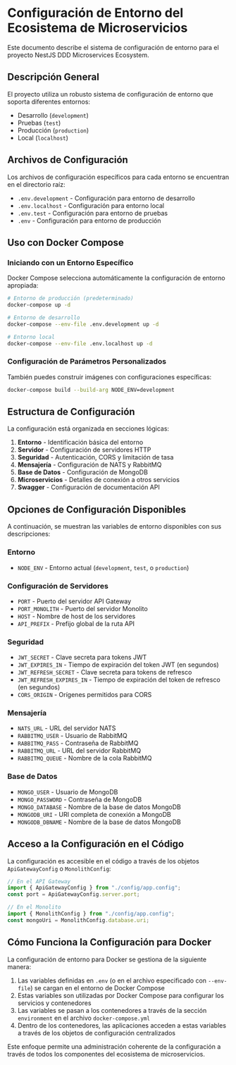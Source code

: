 # Configuración de Entorno del Ecosistema de Microservicios

Este documento describe el sistema de configuración de entorno para el proyecto NestJS DDD Microservices Ecosystem.

## Descripción General

El proyecto utiliza un robusto sistema de configuración de entorno que soporta diferentes entornos:

- Desarrollo (`development`)
- Pruebas (`test`)
- Producción (`production`)
- Local (`localhost`)

## Archivos de Configuración

Los archivos de configuración específicos para cada entorno se encuentran en el directorio raíz:

- `.env.development` - Configuración para entorno de desarrollo
- `.env.localhost` - Configuración para entorno local
- `.env.test` - Configuración para entorno de pruebas
- `.env` - Configuración para entorno de producción

## Uso con Docker Compose

### Iniciando con un Entorno Específico

Docker Compose selecciona automáticamente la configuración de entorno apropiada:

```bash
# Entorno de producción (predeterminado)
docker-compose up -d

# Entorno de desarrollo
docker-compose --env-file .env.development up -d

# Entorno local
docker-compose --env-file .env.localhost up -d
```

### Configuración de Parámetros Personalizados

También puedes construir imágenes con configuraciones específicas:

```bash
docker-compose build --build-arg NODE_ENV=development
```

## Estructura de Configuración

La configuración está organizada en secciones lógicas:

1. **Entorno** - Identificación básica del entorno
2. **Servidor** - Configuración de servidores HTTP
3. **Seguridad** - Autenticación, CORS y limitación de tasa
4. **Mensajería** - Configuración de NATS y RabbitMQ
5. **Base de Datos** - Configuración de MongoDB
6. **Microservicios** - Detalles de conexión a otros servicios
7. **Swagger** - Configuración de documentación API

## Opciones de Configuración Disponibles

A continuación, se muestran las variables de entorno disponibles con sus descripciones:

### Entorno

- `NODE_ENV` - Entorno actual (`development`, `test`, o `production`)

### Configuración de Servidores

- `PORT` - Puerto del servidor API Gateway
- `PORT_MONOLITH` - Puerto del servidor Monolito
- `HOST` - Nombre de host de los servidores
- `API_PREFIX` - Prefijo global de la ruta API

### Seguridad

- `JWT_SECRET` - Clave secreta para tokens JWT
- `JWT_EXPIRES_IN` - Tiempo de expiración del token JWT (en segundos)
- `JWT_REFRESH_SECRET` - Clave secreta para tokens de refresco
- `JWT_REFRESH_EXPIRES_IN` - Tiempo de expiración del token de refresco (en segundos)
- `CORS_ORIGIN` - Orígenes permitidos para CORS

### Mensajería

- `NATS_URL` - URL del servidor NATS
- `RABBITMQ_USER` - Usuario de RabbitMQ
- `RABBITMQ_PASS` - Contraseña de RabbitMQ
- `RABBITMQ_URL` - URL del servidor RabbitMQ
- `RABBITMQ_QUEUE` - Nombre de la cola RabbitMQ

### Base de Datos

- `MONGO_USER` - Usuario de MongoDB
- `MONGO_PASSWORD` - Contraseña de MongoDB
- `MONGO_DATABASE` - Nombre de la base de datos MongoDB
- `MONGODB_URI` - URI completa de conexión a MongoDB
- `MONGODB_DBNAME` - Nombre de la base de datos MongoDB

## Acceso a la Configuración en el Código

La configuración es accesible en el código a través de los objetos `ApiGatewayConfig` o `MonolithConfig`:

```typescript
// En el API Gateway
import { ApiGatewayConfig } from "./config/app.config";
const port = ApiGatewayConfig.server.port;

// En el Monolito
import { MonolithConfig } from "./config/app.config";
const mongoUri = MonolithConfig.database.uri;
```

## Cómo Funciona la Configuración para Docker

La configuración de entorno para Docker se gestiona de la siguiente manera:

1. Las variables definidas en `.env` (o en el archivo especificado con `--env-file`) se cargan en el entorno de Docker Compose
2. Estas variables son utilizadas por Docker Compose para configurar los servicios y contenedores
3. Las variables se pasan a los contenedores a través de la sección `environment` en el archivo `docker-compose.yml`
4. Dentro de los contenedores, las aplicaciones acceden a estas variables a través de los objetos de configuración centralizados

Este enfoque permite una administración coherente de la configuración a través de todos los componentes del ecosistema de microservicios.
